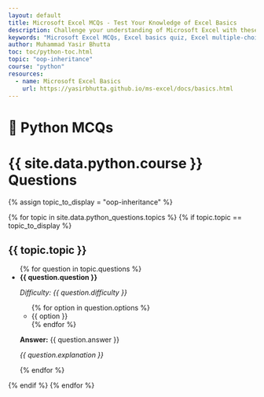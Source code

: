 ```yaml
---
layout: default
title: Microsoft Excel MCQs - Test Your Knowledge of Excel Basics
description: Challenge your understanding of Microsoft Excel with these multiple-choice questions. Covering topics like worksheets, workbooks, formulas, shortcuts, and data entry, this quiz is perfect for beginners to assess and improve their Excel skills.
keywords: "Microsoft Excel MCQs, Excel basics quiz, Excel multiple-choice questions, Excel worksheets and workbooks, Excel formulas quiz, Excel shortcuts test, Excel data entry practice, beginner Excel quiz, Excel fundamentals assessment, Microsoft Excel skills test"
author: Muhammad Yasir Bhutta
toc: toc/python-toc.html
topic: "oop-inheritance"
course: "python"
resources:
  - name: Microsoft Excel Basics
    url: https://yasirbhutta.github.io/ms-excel/docs/basics.html
---
```


<h1>🐍 Python MCQs</h1>

<!-- 
{% assign topic_name = "oop-inheritance" %}
{% assign topics = site.data.python.topics %}
{% assign selected_topic = topics | where: "topic", topic_name | first %}
{% assign mcqs = selected_topic.questions %}

<h2>{{ selected_topic.topic | capitalize }}</h2>

{% for q in mcqs %}
  <div class="mcq">
    <h3>Q{{ forloop.index }}. {{ q.question | markdownify }}</h3>
    <p><em>Difficulty: {{ q.difficulty }}</em></p>
    <ul>
      {% for option in q.options %}
        <li>{{ option | markdownify }}</li>
      {% endfor %}
    </ul>
    <details>
      <summary>Answer</summary>
      <p><strong>{{ q.answer }}</strong></p>
      {% if q.explanation %}
        <p><em>{{ q.explanation }}</em></p>
      {% endif %}
    </details>
    <hr>
  </div>
{% endfor %} -->



<h1>{{ site.data.python.course }} Questions</h1>

{% assign topic_to_display = "oop-inheritance" %}

{% for topic in site.data.python_questions.topics %}
  {% if topic.topic == topic_to_display %}
    <h2>{{ topic.topic }}</h2>
    <ul>
      {% for question in topic.questions %}
        <li>
          <strong>{{ question.question }}</strong> <br>
          <p><em>Difficulty: {{ question.difficulty }}</em></p>
          <ul>
            {% for option in question.options %}
              <li>{{ option }}</li>
            {% endfor %}
          </ul>
          <p><strong>Answer:</strong> {{ question.answer }}</p>
          <p><em>{{ question.explanation }}</em></p>
        </li>
      {% endfor %}
    </ul>
  {% endif %}
{% endfor %}
